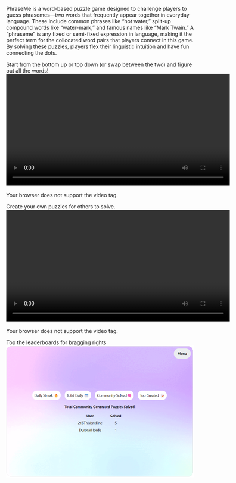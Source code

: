 PhraseMe is a word-based puzzle game designed to challenge players to guess phrasemes—two words that frequently appear together in everyday language. These include common phrases like “hot water,” split-up compound words like “water-mark,” and famous names like “Mark Twain.” A “phraseme” is any fixed or semi-fixed expression in language, making it the perfect term for the collocated word pairs that players connect in this game. By solving these puzzles, players flex their linguistic intuition and have fun connecting the dots.

Start from the bottom up or top down (or swap between the two) and figure out all the words!
<video width="600" controls>

  <source src="./example-game.mp4" type="video/mp4">
  Your browser does not support the video tag.
</video>

Create your own puzzles for others to solve.
<video width="600" controls>

  <source src="./example-create.mp4" type="video/mp4">
  Your browser does not support the video tag.
</video>

Top the leaderboards for bragging rights
![Shows PhraseMe Leaderboard. Has leaderboards for Daily Streak, Total Daily, Community Solved, and Top Created](./example-leaderboard.png)
